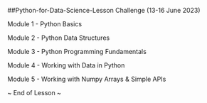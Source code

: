 ##Python-for-Data-Science-Lesson Challenge (13-16 June 2023)

Module 1 - Python Basics

Module 2 - Python Data Structures

Module 3 - Python Programming Fundamentals

Module 4 - Working with Data in Python

Module 5 - Working with Numpy Arrays & Simple APIs

~ End of Lesson ~

